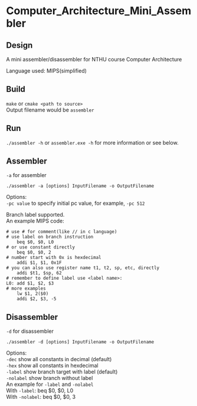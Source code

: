 # Computer_Architecture_Mini_Assembler

Design
------

A mini assembler/disassembler for NTHU course Computer Architecture

Language used: MIPS(simplified)

Build
-----
`make` or `cmake <path to source>`<br/>
Output filename would be `assembler`

Run
---
`./assembler -h` or `assembler.exe -h` for more information or see below.<br/>

Assembler
---------

`-a` for assembler<br/>

`./assembler -a [options] InputFilename -o OutputFilename`

Options:<br/>
`-pc value` to specify initial pc value, for example, `-pc 512`

Branch label supported.<br/>
An example MIPS code:<br/>
```
# use # for comment(like // in c language)
# use label on branch instruction
    beq $0, $0, L0
# or use constant directly
    beq $0, $0, 2
# number start with 0x is hexdecimal
    addi $1, $1, 0x1F
# you can also use register name t1, t2, sp, etc, directly
    addi $t1, $sp, 62
# remember to define label use <label name>:
L0: add $1, $2, $3
# more examples
    lw $1, 2($0)
    addi $2, $3, -5
```

Disassembler
------------

`-d` for disassembler<br/>

`./assembler -d [options] InputFilename -o OutputFilename`

Options:<br/>
`-dec` show all constants in decimal (default)<br/>
`-hex` show all constants in hexdecimal<br/>
`-label` show branch target with label (default)<br/>
`-nolabel` show branch without label<br/>
An example for `-label` and `-nolabel`<br/>
With `-label`: beq $0, $0, L0<br/>
With `-nolabel`: beq $0, $0, 3
